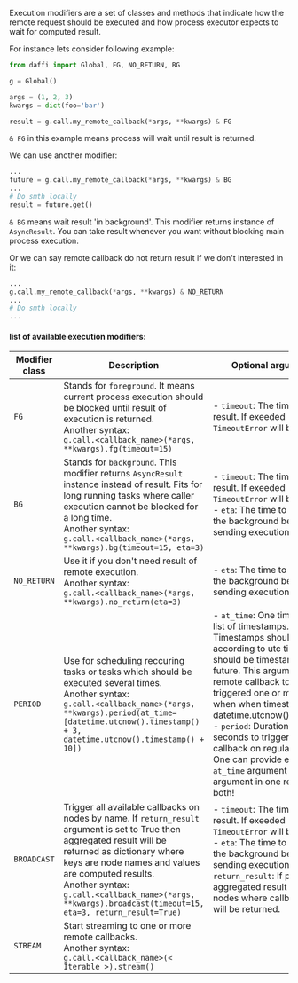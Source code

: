 Execution modifiers are a set of classes and methods that indicate how the remote request should be executed
and how process executor expects to wait for computed result.

For instance lets consider following example:
```python
from daffi import Global, FG, NO_RETURN, BG

g = Global()

args = (1, 2, 3)
kwargs = dict(foo='bar')

result = g.call.my_remote_callback(*args, **kwargs) & FG
```

`& FG` in this example means process will wait until result is returned.

We can use another modifier:
```python
...
future = g.call.my_remote_callback(*args, **kwargs) & BG
...
# Do smth locally
result = future.get()
```
`& BG` means wait result 'in background'. This modifier returns instance of `AsyncResult`. You can take result whenever you want without blocking main process execution. 

Or we can say remote callback do not return result if we don't interested in it:
```python
...
g.call.my_remote_callback(*args, **kwargs) & NO_RETURN
...
# Do smth locally
...
```

#### list of available execution modifiers:

| Modifier class             | Description                                                           | Optional arguments  |
|------------------|-----------------------------------------------------------------------|------------------------------------------------------------------------------------------------------|
| `FG` | Stands for `foreground`. It means current process execution should be blocked until result of execution is returned.<br/>Another syntax:<br/> `g.call.<callback_name>(*args, **kwargs).fg(timeout=15)` | - `timeout`: The time to wait result. If exeeded `TimeoutError` will be thrown |
| `BG` | Stands for `background`. This modifier returns `AsyncResult` instance instead of result. Fits for long running tasks where caller execution cannot be blocked for a long time. <br/>Another syntax:<br/> `g.call.<callback_name>(*args, **kwargs).bg(timeout=15, eta=3)` | - `timeout`:  The time to wait result. If exeeded `TimeoutError` will be thrown <br/> - `eta`: The time to sleep in the background before sending execution request | 
| `NO_RETURN` | Use it if you don't need result of remote execution. <br/>Another syntax:<br/> `g.call.<callback_name>(*args, **kwargs).no_return(eta=3)` | - `eta`: The time to sleep in the background before sending execution request | `eta`: The time to sleep in the background before sending execution request |
| `PERIOD` | Use for scheduling reccuring tasks or tasks which should be executed several times. <br/>Another syntax:<br/> `g.call.<callback_name>(*args, **kwargs).period(at_time=[datetime.utcnow().timestamp() + 3, datetime.utcnow().timestamp() + 10])` | - `at_time`: One timestamp or list of timestamps. Timestamps should be according to utc time and it should be timestamp in the future. This argument forces remote callback to be triggered one or more times when when timestamp == datetime.utcnow().timestamp<br/> - `period`: Duration in seconds to trigger remote callback on regular bases. <br/> One can provide either `at_time` argument or `period` argument in one request. Not both! | 
| `BROADCAST` | Trigger all available callbacks on nodes by name. If `return_result` argument is set to True then aggregated result will be returned as dictionary where keys are node names and values are computed results. <br/>Another syntax:<br/> `g.call.<callback_name>(*args, **kwargs).broadcast(timeout=15, eta=3, return_result=True)` | - `timeout`:  The time to wait result. If exeeded `TimeoutError` will be thrown <br/> - `eta`: The time to sleep in the background before sending execution request <br/> `return_result`: If provided aggregated result from all nodes where callback exist will be returned. | 
| `STREAM` | Start streaming to one or more remote callbacks.  <br/>Another syntax:<br/> `g.call.<callback_name>(< Iterable >).stream()` | | 
